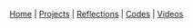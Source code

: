 [Home](README.md) | [Projects](projects.md) | [Reflections](reflections.md) | [Codes](codes.md) | [Videos](videos.md)
